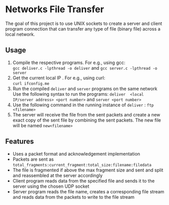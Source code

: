 # Networks File Transfer
The goal of this project is to use UNIX sockets to create a server and client program connection that can transfer any type of file (binary file) across a local network.

## Usage
1. Compile the respective programs. For e.g., using gcc:   
```gcc deliver.c -lpthread -o deliver``` and ```gcc server.c -lpthread -o server``` 
2. Get the current local IP . For e.g., using curl:  
```curl ifconfig.me```
3. Run the compiled ```deliver``` and ```server``` programs on the same network  
Use the following syntax to run the programs:
```deliver  <local IP/server address> <port number>``` and ```server <port number>```
4. Use the following command in the running instance of ```deliver``` : ```ftp <filename>```
5. The server will receive the file from the sent packets and create a new exact copy of the sent file by combining the sent packets. The new file will be named ```new<filename>```

## Features
* Uses a packet format and acknowledgement implementation
* Packets are sent as ```total_fragments:current_fragment:total_size:filename:filedata```
* The file is fragmented if above the max fragment size and sent and split and reassembled at the server accordingly
* Client program reads data from the specified file and sends it to the server using the chosen UDP socket
* Server program reads the file name, creates a corresponding file stream and reads data from the packets to write to the file stream